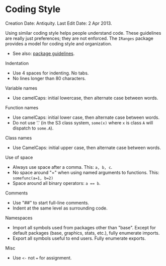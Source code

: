 # Coding Style

Creation Date: Antiquity.
Last Edit Date: 2 Apr 2013.

Using similar coding style helps people understand code.  These
guidelines are really just preferences; they are not enforced. The
`IRanges` package provides a model for coding style and organization.

* See also: [package guidelines](/developers/package-guidelines).

Indentation

* Use 4 spaces for indenting.  No tabs.
* No lines longer than 80 characters.

Variable names

* Use camelCaps: initial lowercase, then alternate case between words.

Function names

* Use camelCaps: initial lower case, then alternate case between words.
* Do not use '.' (in the S3 class system, `some(x)` where `x` is class
  `A` will dispatch to `some.A`).
  
Class names

* Use CamelCaps: initial upper case, then alternate case between
  words.

Use of space

* Always use space after a comma.  This: `a, b, c`.
* No space around "=" when using named arguments to functions. This:
  `somefunc(a=1, b=2)`
* Space around all binary operators: `a == b`.

Comments

* Use "##" to start full-line comments.
* Indent at the same level as surrounding code.

Namespaces

* Import all symbols used from packages other than "base". Except for
  default packages (base, graphics, stats, etc.), fully enumerate
  imports.
* Export all symbols useful to end users. Fully enumerate exports.

Misc

* Use `<-` not `=` for assignment.
